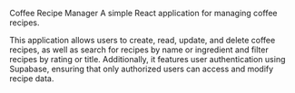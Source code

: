 Coffee Recipe Manager
A simple React application for managing coffee recipes.

This application allows users to create, read, update, and delete coffee recipes, as well as search for recipes by name or ingredient and filter recipes by rating or title. Additionally, it features user authentication using Supabase, ensuring that only authorized users can access and modify recipe data.